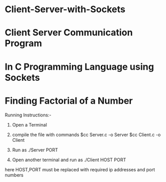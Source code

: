 # Client-Server-with-Sockets

# Client Server Communication Program
# In C Programming Language using Sockets

# Finding Factorial of a Number

Running Instructions:-

1) Open a Terminal

2) compile the file with commands
	$cc Server.c -o Server
	$cc Client.c -o Client
3) Run as ./Server PORT

4) Open another terminal and run as ./Client HOST PORT

here HOST,PORT must be replaced with required ip addresses and port numbers